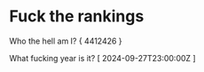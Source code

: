 # Fuck the rankings

Who the hell am I?
{ 4412426 }

What fucking year is it?
[ 2024-09-27T23:00:00Z ]
